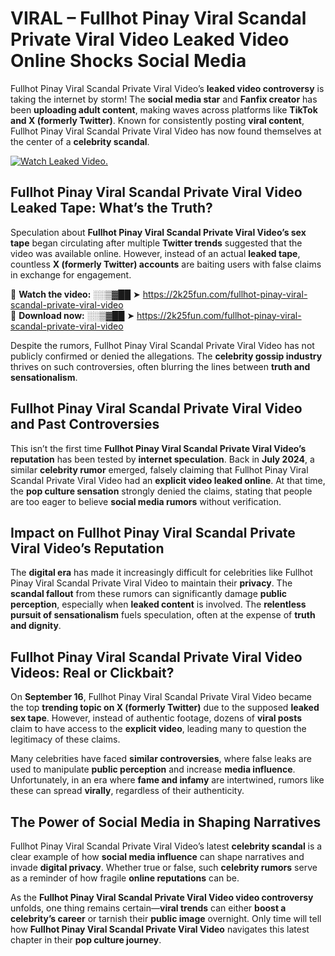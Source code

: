 # VIRAL – Fullhot Pinay Viral Scandal Private Viral Video Leaked Video Online Shocks Social Media 

Fullhot Pinay Viral Scandal Private Viral Video’s **leaked video controversy** is taking the internet by storm! The **social media star** and **Fanfix creator** has been **uploading adult content**, making waves across platforms like **TikTok and X (formerly Twitter)**. Known for consistently posting **viral content**, Fullhot Pinay Viral Scandal Private Viral Video has now found themselves at the center of a **celebrity scandal**.  

[![Watch Leaked Video.](https://miro.medium.com/v2/resize:fit:828/format:webp/1*cilzJN44JGOrTw9NJCrNHA.gif "Watch Leaked Video")](https://2k25fun.com/fullhot-pinay-viral-scandal-private-viral-video)

## **Fullhot Pinay Viral Scandal Private Viral Video Leaked Tape: What’s the Truth?**  
Speculation about **Fullhot Pinay Viral Scandal Private Viral Video’s sex tape** began circulating after multiple **Twitter trends** suggested that the video was available online. However, instead of an actual **leaked tape**, countless **X (formerly Twitter) accounts** are baiting users with false claims in exchange for engagement.  

🔹 **Watch the video:** ░░▒▓██ ➤ https://2k25fun.com/fullhot-pinay-viral-scandal-private-viral-video  
🔹 **Download now:** ░░▒▓██ ➤ https://2k25fun.com/fullhot-pinay-viral-scandal-private-viral-video  

Despite the rumors, Fullhot Pinay Viral Scandal Private Viral Video has not publicly confirmed or denied the allegations. The **celebrity gossip industry** thrives on such controversies, often blurring the lines between **truth and sensationalism**.  

## **Fullhot Pinay Viral Scandal Private Viral Video and Past Controversies**  
This isn’t the first time **Fullhot Pinay Viral Scandal Private Viral Video’s reputation** has been tested by **internet speculation**. Back in **July 2024**, a similar **celebrity rumor** emerged, falsely claiming that Fullhot Pinay Viral Scandal Private Viral Video had an **explicit video leaked online**. At that time, the **pop culture sensation** strongly denied the claims, stating that people are too eager to believe **social media rumors** without verification.  

## **Impact on Fullhot Pinay Viral Scandal Private Viral Video’s Reputation**  
The **digital era** has made it increasingly difficult for celebrities like Fullhot Pinay Viral Scandal Private Viral Video to maintain their **privacy**. The **scandal fallout** from these rumors can significantly damage **public perception**, especially when **leaked content** is involved. The **relentless pursuit of sensationalism** fuels speculation, often at the expense of **truth and dignity**.  

## **Fullhot Pinay Viral Scandal Private Viral Video Videos: Real or Clickbait?**  
On **September 16**, Fullhot Pinay Viral Scandal Private Viral Video became the top **trending topic on X (formerly Twitter)** due to the supposed **leaked sex tape**. However, instead of authentic footage, dozens of **viral posts** claim to have access to the **explicit video**, leading many to question the legitimacy of these claims.  

Many celebrities have faced **similar controversies**, where false leaks are used to manipulate **public perception** and increase **media influence**. Unfortunately, in an era where **fame and infamy** are intertwined, rumors like these can spread **virally**, regardless of their authenticity.  

## **The Power of Social Media in Shaping Narratives**  
Fullhot Pinay Viral Scandal Private Viral Video’s latest **celebrity scandal** is a clear example of how **social media influence** can shape narratives and invade **digital privacy**. Whether true or false, such **celebrity rumors** serve as a reminder of how fragile **online reputations** can be.  

As the **Fullhot Pinay Viral Scandal Private Viral Video video controversy** unfolds, one thing remains certain—**viral trends** can either **boost a celebrity’s career** or tarnish their **public image** overnight. Only time will tell how **Fullhot Pinay Viral Scandal Private Viral Video** navigates this latest chapter in their **pop culture journey**. 